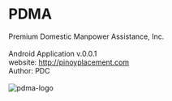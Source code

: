 # PDMA
Premium Domestic Manpower Assistance, Inc.<br/>
<br/>
Android Application v.0.0.1<br/>
website: http://pinoyplacement.com<br/>
Author: PDC<br/>
<br/>
![pdma-logo](https://cloud.githubusercontent.com/assets/18418634/14482164/5ed47368-016c-11e6-87ef-3ce971fce00a.jpg)
